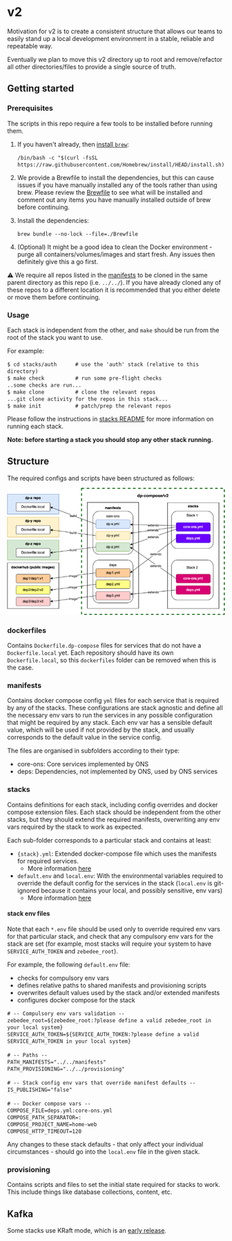 # v2

Motivation for v2 is to create a consistent structure that allows our teams to easily stand up a local development environment in a stable, reliable and repeatable way.

Eventually we plan to move this v2 directory up to root and remove/refactor all other directories/files to provide a single source of truth.

## Getting started

### Prerequisites

The scripts in this repo require a few tools to be installed before running them.

1. If you haven't already, then [install `brew`](https://brew.sh/):

   ```shell
   /bin/bash -c "$(curl -fsSL https://raw.githubusercontent.com/Homebrew/install/HEAD/install.sh)"
   ```

2. We provide a Brewfile to install the dependencies, but this can cause issues if you have manually installed any of the tools rather than using brew. Please review the [Brewfile](./Brewfile) to see what will be installed and comment out any items you have manually installed outside of brew before continuing.
3. Install the dependencies:

   ```shell
   brew bundle --no-lock --file=./Brewfile
   ```

4. (Optional) It might be a good idea to clean the Docker environment - purge all containers/volumes/images and start fresh. Any issues then definitely give this a go first.

:warning: We require all repos listed in the [manifests](manifests) to be cloned in the same parent directory as this repo (i.e. `../../`). If you have already cloned any of these repos to a different location it is recommended that you either delete or move them before continuing.

### Usage

Each stack is independent from the other, and `make` should be run from the root of the stack you want to use.

For example:

```shell
$ cd stacks/auth      # use the 'auth' stack (relative to this directory)
$ make check          # run some pre-flight checks
..some checks are run...
$ make clone          # clone the relevant repos
...git clone activity for the repos in this stack...
$ make init           # patch/prep the relevant repos
```

Please follow the instructions in [stacks README](./stacks/README.md) for more information on running each stack.

**Note: before starting a stack you should stop any other stack running.**

## Structure

The required configs and scripts have been structured as follows:

![structure](structure.png)

### dockerfiles

Contains `Dockerfile.dp-compose` files for services that do not have a `Dockerfile.local` yet. Each repository should have its own `Dockerfile.local`, so this `dockerfiles` folder can be removed when this is the case.

### manifests

Contains docker compose config `yml` files for each service that is required by any of the stacks. These configurations are stack agnostic and define all the necessary env vars to run the services in any possible configuration that might be required by any stack. Each env var has a sensible default value, which will be used if not provided by the stack, and usually corresponds to the default value in the service config.

The files are organised in subfolders according to their type:

- core-ons: Core services implemented by ONS
- deps: Dependencies, not implemented by ONS, used by ONS services

### stacks

Contains definitions for each stack, including config overrides and docker compose extension files. Each stack should be independent from the other stacks, but they should extend the required manifests, overwriting any env vars required by the stack to work as expected.

Each sub-folder corresponds to a particular stack and contains at least:

- `{stack}.yml`: Extended docker-compose file which uses the manifests for required services.
  - More information [here](https://docs.docker.com/compose/extends/)
- `default.env` and `local.env`: With the environmental variables required to override the default config for the services in the stack (`local.env` is git-ignored because it contains your local, and possibly sensitive, env vars)
  - More information [here](https://docs.docker.com/compose/environment-variables/#using-the---env-file--option)

#### stack env files

Note that each `*.env` file should be used only to override required env vars for that particular stack, and check that any compulsory env vars for the stack are set (for example, most stacks will require your system to have `SERVICE_AUTH_TOKEN` and `zebedee_root`).

For example, the following `default.env` file:

- checks for compulsory env vars
- defines relative paths to shared manifests and provisioning scripts
- overwrites default values used by the stack and/or extended manifests
- configures docker compose for the stack

```shell
# -- Compulsory env vars validation --
zebedee_root=${zebedee_root:?please define a valid zebedee_root in your local system}
SERVICE_AUTH_TOKEN=${SERVICE_AUTH_TOKEN:?please define a valid SERVICE_AUTH_TOKEN in your local system}

# -- Paths --
PATH_MANIFESTS="../../manifests"
PATH_PROVISIONING="../../provisioning"

# -- Stack config env vars that override manifest defaults --
IS_PUBLISHING="false"

# -- Docker compose vars --
COMPOSE_FILE=deps.yml:core-ons.yml
COMPOSE_PATH_SEPARATOR=:
COMPOSE_PROJECT_NAME=home-web
COMPOSE_HTTP_TIMEOUT=120
```

Any changes to these stack defaults - that only affect your individual circumstances - should go into the `local.env` file in the given stack.

### provisioning

Contains scripts and files to set the initial state required for stacks to work. This include things like database collections, content, etc.

## Kafka

Some stacks use KRaft mode, which is an [early release](https://github.com/apache/kafka/blob/6d1d68617ecd023b787f54aafc24a4232663428d/config/kraft/README.md).
